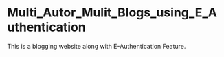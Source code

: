 # Multi_Autor_Mulit_Blogs_using_E_Authentication
This is a blogging website along with E-Authentication Feature.
